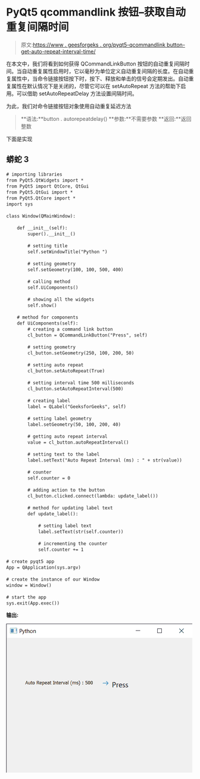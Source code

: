 # PyQt5 qcommandlink 按钮–获取自动重复间隔时间

> 原文:[https://www . geesforgeks . org/pyqt5-qcommandlink button-get-auto-repeat-interval-time/](https://www.geeksforgeeks.org/pyqt5-qcommandlinkbutton-getting-auto-repeat-interval-time/)

在本文中，我们将看到如何获得 QCommandLinkButton 按钮的自动重复间隔时间。当自动重复属性启用时，它以毫秒为单位定义自动重复间隔的长度。在自动重复属性中，当命令链接按钮按下时，按下、释放和单击的信号会定期发出。自动重复属性在默认情况下是关闭的，尽管它可以在 setAutoRepeat 方法的帮助下启用。可以借助 setAutoRepeatDelay 方法设置间隔时间。

为此，我们对命令链接按钮对象使用自动重复延迟方法

> **语法:**button . autorepeatdelay()
> **参数:**不需要参数
> **返回:**返回整数

下面是实现

## 蟒蛇 3

```
# importing libraries
from PyQt5.QtWidgets import *
from PyQt5 import QtCore, QtGui
from PyQt5.QtGui import *
from PyQt5.QtCore import *
import sys

class Window(QMainWindow):

    def __init__(self):
        super().__init__()

        # setting title
        self.setWindowTitle("Python ")

        # setting geometry
        self.setGeometry(100, 100, 500, 400)

        # calling method
        self.UiComponents()

        # showing all the widgets
        self.show()

    # method for components
    def UiComponents(self):
        # creating a command link button
        cl_button = QCommandLinkButton("Press", self)

        # setting geometry
        cl_button.setGeometry(250, 100, 200, 50)

        # setting auto repeat
        cl_button.setAutoRepeat(True)

        # setting interval time 500 milliseconds
        cl_button.setAutoRepeatInterval(500)

        # creating label
        label = QLabel("GeeksforGeeks", self)

        # setting label geometry
        label.setGeometry(50, 100, 200, 40)

        # getting auto repeat interval
        value = cl_button.autoRepeatInterval()

        # setting text to the label
        label.setText("Auto Repeat Interval (ms) : " + str(value))

        # counter
        self.counter = 0

        # adding action to the button
        cl_button.clicked.connect(lambda: update_label())

        # method for updating label text
        def update_label():

            # setting label text
            label.setText(str(self.counter))

            # incrementing the counter
            self.counter += 1

# create pyqt5 app
App = QApplication(sys.argv)

# create the instance of our Window
window = Window()

# start the app
sys.exit(App.exec())
```

**输出:**

![](img/b652ddb5468f34d4a2537a0f174ba783.png)